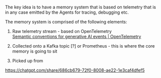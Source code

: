 The key idea is to have a memory system that is based on telemetry that is in any case emitted by the Agents for tracing, debugging etc.

The memory system is comprised of the following elements:

1) Raw telemetry stream - based on OpenTelemetry  
	[Semantic conventions for generative AI events | OpenTelemetry](https://opentelemetry.io/docs/specs/semconv/gen-ai/gen-ai-events/)

2) Collected onto a Kafka topic [?] or Prometheus - this is where the core memory is going to sit

3) Picked up from 


https://chatgpt.com/share/686cb679-72f0-8008-ae22-1e3caf4dfef5

